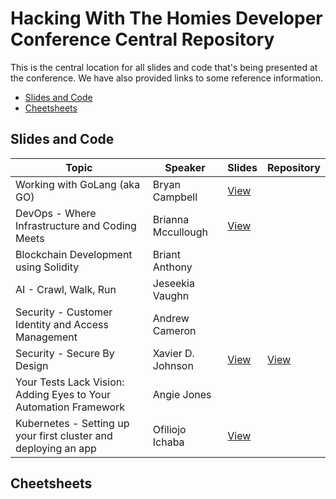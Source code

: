 # Hacking With The Homies Developer Conference Central Repository

This is the central location for all slides and code that's being presented at the conference.  We have also provided links to some reference information.

- [Slides and Code](#slidesandcode)
- [Cheetsheets](#cheetsheets)

## Slides and Code

| Topic | Speaker | Slides | Repository |
| ------- | ----- | -------| ---------- |
| Working with GoLang (aka GO) | Bryan Campbell | [View](https://docs.google.com/presentation/d/1kCbz8jE5LcFQNy3XxiItkSjcnAtHeO6hHTspeApeOQU)||
| DevOps - Where Infrastructure and Coding Meets | Brianna Mccullough |[View](https://docs.google.com/presentation/d/1ybP9qfDoX5z6kbhKbHUzl9S0c8WdBvVETXMYK3BQ64k/edit?usp=sharing) ||
| Blockchain Development using Solidity | Briant Anthony| ||
| AI - Crawl, Walk, Run | Jeseekia Vaughn | ||
| Security - Customer Identity and Access Management| Andrew Cameron | ||
| Security - Secure By Design | Xavier D. Johnson | [View](https://docs.google.com/presentation/d/1OEmbTQlVDG493d5SmGluPkOBapwGncgMwX2W3QwD4BA/edit#slide=id.g7dc9958b7f_0_1)|[View](https://github.com/infenet/Application-and-Image-Security-Scans-in-CI-CD)
| Your Tests Lack Vision: Adding Eyes to Your Automation Framework | Angie Jones ||
| Kubernetes - Setting up your first cluster and deploying an app | Ofiliojo Ichaba | [View](https://docs.google.com/presentation/d/1CvKQrOaTpEPjSI_BWCAHdI-GsIydFwv5ieN7jvA9bv8/edit#slide=id.g7e92ecccc8_1_19)||

## Cheetsheets
